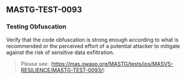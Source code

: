 ##  MASTG-TEST-0093

### Testing Obfuscation

Verify that the code obfuscation is strong enough according to what is recommended or the perceived effort of a potential attacker to mitigate against the risk of sensitive data exfiltration.

> Please see: (https://mas.owasp.org/MASTG/tests/ios/MASVS-RESILIENCE/MASTG-TEST-0093/)